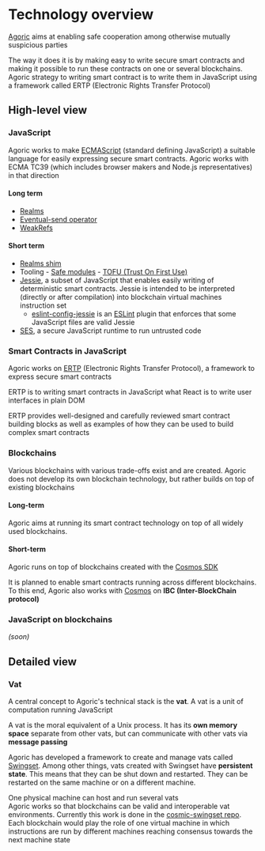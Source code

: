 # Technology overview

[Agoric](https://agoric.com/about/) aims at enabling safe cooperation among otherwise mutually suspicious parties

The way it does it is by making easy to write secure smart contracts and making it possible to run these contracts on one or several blockchains. Agoric strategy to writing smart contract is to write them in JavaScript using a framework called ERTP (Electronic Rights Transfer Protocol)


## High-level view

### JavaScript

Agoric works to make [ECMAScript](https://www.ecma-international.org/publications/standards/Ecma-262.htm) (standard defining JavaScript) a suitable language for easily expressing secure smart contracts. Agoric works with ECMA TC39 (which includes browser makers and Node.js representatives) in that direction


#### Long term

- [Realms](https://github.com/tc39/proposal-realms)
- [Eventual-send operator](https://github.com/Agoric/proposal-infix-bang)
- [WeakRefs](https://github.com/tc39/proposal-weakrefs/)


#### Short term

- [Realms shim](https://github.com/Agoric/realms-shim)
- Tooling
        - [Safe modules](https://github.com/Agoric/safe-modules)
            - [TOFU (Trust On First Use)](https://github.com/bmeck/tofu/)
- [Jessie](https://github.com/Agoric/Jessie), a subset of JavaScript that enables easily writing of deterministic smart contracts. Jessie is intended to be interpreted (directly or after compilation) into blockchain virtual machines instruction set
    - [eslint-config-jessie](https://github.com/Agoric/eslint-config-jessie) is an [ESLint](https://eslint.org/) plugin that enforces that some JavaScript files are valid Jessie
- [SES](https://github.com/Agoric/SES), a secure JavaScript runtime to run untrusted code


### Smart Contracts in JavaScript

Agoric works on [ERTP](https://github.com/Agoric/ERTP) (Electronic Rights Transfer Protocol), a framework to express secure smart contracts

ERTP is to writing smart contracts in JavaScript what React is to write user interfaces in plain DOM

ERTP provides well-designed and carefully reviewed smart contract building blocks as well as examples of how they can be used to build complex smart contracts


### Blockchains

Various blockchains with various trade-offs exist and are created. Agoric does not develop its own blockchain technology, but rather builds on top of existing blockchains


#### Long-term

Agoric aims at running its smart contract technology on top of all widely used blockchains.


#### Short-term

Agoric runs on top of blockchains created with the [Cosmos SDK](https://cosmos.network/docs/intro/)

It is planned to enable smart contracts running across different blockchains. To this end, Agoric also works with [Cosmos](https://cosmos.network/) on **IBC (Inter-BlockChain protocol)**


### JavaScript on blockchains

*(soon)*


## Detailed view

### Vat

A central concept to Agoric's technical stack is the **vat**. A vat is a unit of computation running JavaScript

A vat is the moral equivalent of a Unix process. It has its **own memory space** separate from other vats, but can communicate with other vats via **message passing**

Agoric has developed a framework to create and manage vats called [Swingset](https://github.com/Agoric/swingset). Among other things, vats created with Swingset have **persistent state**. This means that they can be shut down and restarted. They can be restarted on the same machine or on a different machine.

One physical machine can host and run several vats\
Agoric works so that blockchains can be valid and interoperable vat environments. Currently this work is done in the [cosmic-swingset repo](https://github.com/Agoric/cosmic-swingset/). Each blockchain would play the role of one virtual machine in which instructions are run by different machines reaching consensus towards the next machine state



